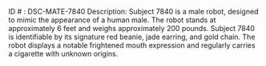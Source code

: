 ID # : DSC-MATE-7840
Description: Subject 7840 is a male robot, designed to mimic the appearance of a human male. The robot stands at approximately 6 feet and weighs approximately 200 pounds. Subject 7840 is identifiable by its signature red beanie, jade earring, and gold chain. The robot displays a notable frightened mouth expression and regularly carries a cigarette with unknown origins.